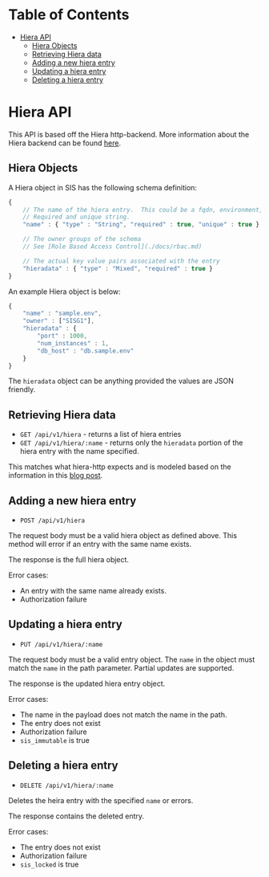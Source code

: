 Table of Contents
=================

- [Hiera API](#hiera-api)
    - [Hiera Objects](#hiera-objects)
    - [Retrieving Hiera data](#retrieving-hiera-data)
    - [Adding a new hiera entry](#adding-a-new-hiera-entry)
    - [Updating a hiera entry](#updating-a-hiera-entry)
    - [Deleting a hiera entry](#deleting-a-hiera-entry)


# Hiera API

This API is based off the Hiera http-backend.  More information about the Hiera backend can be found [here](https://github.com/crayfishx/hiera-http).

## Hiera Objects

A Hiera object in SIS has the following schema definition:

```javascript
{
    // The name of the hiera entry.  This could be a fqdn, environment, etc.
    // Required and unique string.
    "name" : { "type" : "String", "required" : true, "unique" : true },

    // The owner groups of the schema
    // See [Role Based Access Control](./docs/rbac.md)

    // The actual key value pairs associated with the entry
    "hieradata" : { "type" : "Mixed", "required" : true }
}
```

An example Hiera object is below:

```javascript
{
    "name" : "sample.env",
    "owner" : ["SISG1"],
    "hieradata" : {
        "port" : 1000,
        "num_instances" : 1,
        "db_host" : "db.sample.env"
    }
}
```

The `hieradata` object can be anything provided the values are JSON friendly.

## Retrieving Hiera data

* `GET /api/v1/hiera` - returns a list of hiera entries
* `GET /api/v1/hiera/:name` - returns only the `hieradata` portion of the hiera entry with the name specified.

This matches what hiera-http expects and is modeled based on the information in this [blog post](http://www.craigdunn.org/2012/11/puppet-data-from-couchdb-using-hiera-http/).



## Adding a new hiera entry

* `POST /api/v1/hiera`

The request body must be a valid hiera object as defined above.  This method will error if an entry with the same name exists.

The response is the full hiera object.

Error cases:

* An entry with the same name already exists.
* Authorization failure

## Updating a hiera entry

* `PUT /api/v1/hiera/:name`

The request body must be a valid entry object.  The `name` in the object must match the `name` in the path parameter.
Partial updates are supported.

The response is the updated hiera entry object.

Error cases:

* The name in the payload does not match the name in the path.
* The entry does not exist
* Authorization failure
* `sis_immutable` is true

## Deleting a hiera entry

* `DELETE /api/v1/hiera/:name`

Deletes the heira entry with the specified `name` or errors.

The response contains the deleted entry.

Error cases:

* The entry does not exist
* Authorization failure
* `sis_locked` is true
